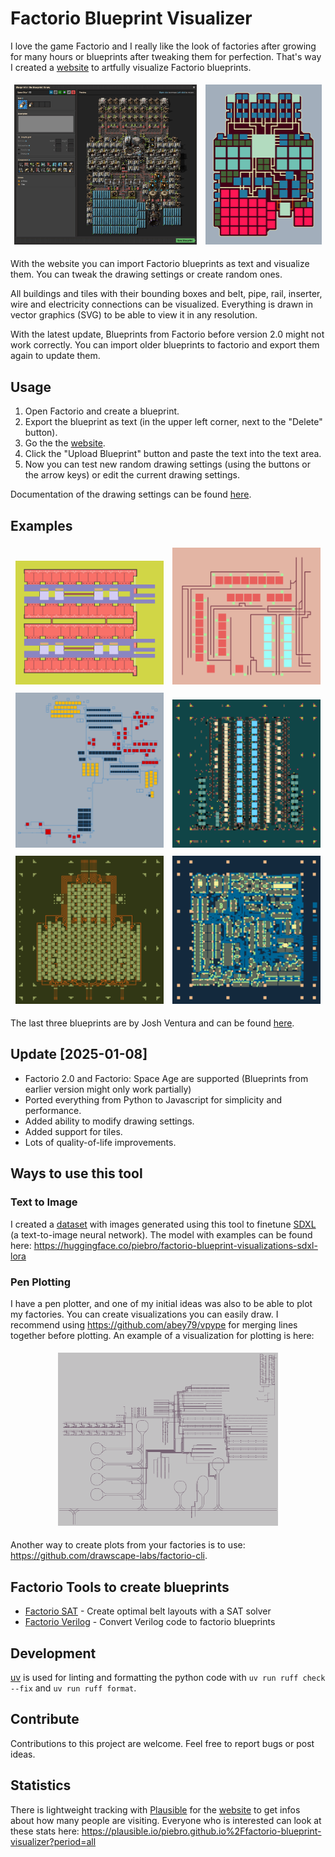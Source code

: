 # Factorio Blueprint Visualizer

I love the game Factorio and I really like the look of factories after growing for many hours or blueprints after tweaking them for perfection. That's way I created a [website](https://piebro.github.io/factorio-blueprint-visualizer/) to artfully visualize Factorio blueprints.

<p align="center">
<img src="examples/Rocket_Ship_1.jpg" width="58%" style="padding: 1% 1% 1% 1%">
<img src="examples/Rocket_Ship_1_Visualization.png" width="37%" style="padding: 1% 1% 1% 1%">
</p>

With the website you can import Factorio blueprints as text and visualize them. You can tweak the drawing settings or create random ones.

All buildings and tiles with their bounding boxes and belt, pipe, rail, inserter, wire and electricity connections can be visualized. Everything is drawn in vector graphics (SVG) to be able to view it in any resolution. 

With the latest update, Blueprints from Factorio before version 2.0 might not work correctly. You can import older blueprints to factorio and export them again to update them.

## Usage

1. Open Factorio and create a blueprint.
2. Export the blueprint as text (in the upper left corner, next to the "Delete" button).
3. Go the the [website](https://piebro.github.io/factorio-blueprint-visualizer/).
4. Click the "Upload Blueprint" button and paste the text into the text area.
5. Now you can test new random drawing settings (using the buttons or the arrow keys) or edit the current drawing settings.

Documentation of the drawing settings can be found [here](drawing_settings_documentation.md).

## Examples

<p align="center">
<img src="examples/random_0077.svg" width="47%" style="padding: 1% 1% 1% 1%">
<img src="examples/example_06.svg" width="47%" style="padding: 1% 1% 1% 1%">
<img src="examples/example_12.svg" width="47%" style="padding: 1% 1% 1% 1%">
<img src="examples/example_23.svg" width="47%" style="padding: 1% 1% 1% 1%">
<img src="examples/example_24.svg" width="47%" style="padding: 1% 1% 1% 1%">
<img src="examples/example_21.svg" width="47%" style="padding: 1% 1% 1% 1%">
</p>

The last three blueprints are by Josh Ventura and can be found [here](https://factorioprints.com/user/6QrnfqXIffQcWgHC6Xs4uHv1BGg2).

## Update [2025-01-08]

- Factorio 2.0 and Factorio: Space Age are supported (Blueprints from earlier version might only work partially)
- Ported everything from Python to Javascript for simplicity and performance.
- Added ability to modify drawing settings.
- Added support for tiles.
- Lots of quality-of-life improvements.

## Ways to use this tool

### Text to Image

I created a [dataset](https://huggingface.co/datasets/piebro/factorio-blueprint-visualizations) with images generated using this tool to finetune [SDXL](https://huggingface.co/stabilityai/stable-diffusion-xl-base-1.0) (a text-to-image neural network). The model with examples can be found here: https://huggingface.co/piebro/factorio-blueprint-visualizations-sdxl-lora

### Pen Plotting

I have a pen plotter, and one of my initial ideas was also to be able to plot my factories. You can create visualizations you can easily draw. I recommend using https://github.com/abey79/vpype for merging lines together before plotting. An example of a visualization for plotting is here:

<p align="center">
    <img src="examples/example_25.svg" width="70%" style="padding: 1% 1% 1% 1%">
</p>

Another way to create plots from your factories is to use: https://github.com/drawscape-labs/factorio-cli.

## Factorio Tools to create blueprints

- [Factorio SAT](https://github.com/R-O-C-K-E-T/Factorio-SAT) - Create optimal belt layouts with a SAT solver
- [Factorio Verilog](https://github.com/redcrafter/verilog2factorio) - Convert Verilog code to factorio blueprints

## Development

[uv](https://docs.astral.sh/uv/getting-started/installation/) is used for linting and formatting the python code with `uv run ruff check --fix` and `uv run ruff format`.

## Contribute

Contributions to this project are welcome. Feel free to report bugs or post ideas.

## Statistics

There is lightweight tracking with [Plausible](https://plausible.io/about) for the [website](https://piebro.github.io/factorio-blueprint-visualizer/) to get infos about how many people are visiting. Everyone who is interested can look at these stats here: https://plausible.io/piebro.github.io%2Ffactorio-blueprint-visualizer?period=all